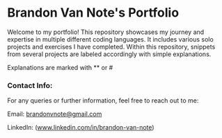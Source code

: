 # Brandon Van Note's Portfolio
Welcome to my portfolio! This repository showcases my journey and expertise in multiple different coding languages. It includes various solo projects and exercises I have completed. Within this repository, snippets from several projects are labeled accordingly with simple explanations.

Explanations are marked with ** or #


### Contact Info:
For any queries or further information, feel free to reach out to me:

Email: brandonvnote@gmail.com

LinkedIn: (www.linkedin.com/in/brandon-van-note)

